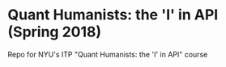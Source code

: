# Quant Humanists: the 'I' in API (Spring 2018)
Repo for NYU's ITP "Quant Humanists: the 'I' in API" course
